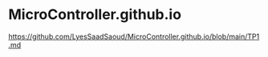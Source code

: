# MicroController.github.io
https://github.com/LyesSaadSaoud/MicroController.github.io/blob/main/TP1.md






























